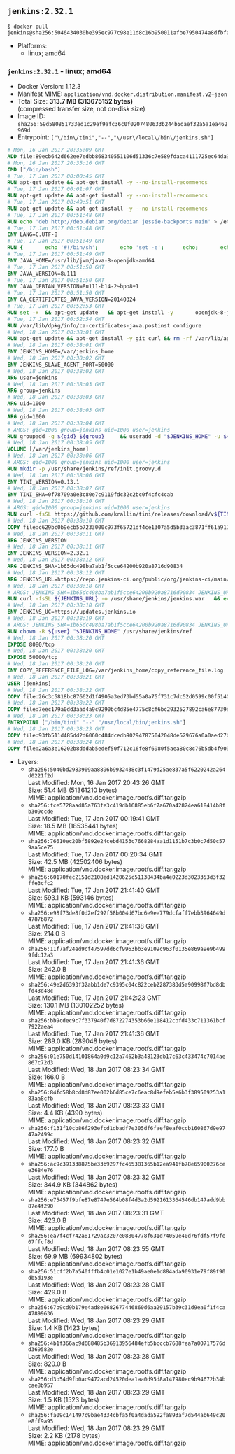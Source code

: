 ## `jenkins:2.32.1`

```console
$ docker pull jenkins@sha256:5046434030be395ec977c98e11d8c16b950011afbe7950474a8dfbfa97f2f5b5
```

-	Platforms:
	-	linux; amd64

### `jenkins:2.32.1` - linux; amd64

-	Docker Version: 1.12.3
-	Manifest MIME: `application/vnd.docker.distribution.manifest.v2+json`
-	Total Size: **313.7 MB (313675152 bytes)**  
	(compressed transfer size, not on-disk size)
-	Image ID: `sha256:59d580851733ed1c29ef9afc36c0f0207480633b244b5daef32a5a1ea462969d`
-	Entrypoint: `["\/bin\/tini","--","\/usr\/local\/bin\/jenkins.sh"]`

```dockerfile
# Mon, 16 Jan 2017 20:35:09 GMT
ADD file:89ecb642d662ee7edbb868340551106d51336c7e589fdaca4111725ec64da957 in / 
# Mon, 16 Jan 2017 20:35:16 GMT
CMD ["/bin/bash"]
# Tue, 17 Jan 2017 00:00:45 GMT
RUN apt-get update && apt-get install -y --no-install-recommends 		ca-certificates 		curl 		wget 	&& rm -rf /var/lib/apt/lists/*
# Tue, 17 Jan 2017 00:01:07 GMT
RUN apt-get update && apt-get install -y --no-install-recommends 		bzr 		git 		mercurial 		openssh-client 		subversion 				procps 	&& rm -rf /var/lib/apt/lists/*
# Tue, 17 Jan 2017 00:49:51 GMT
RUN apt-get update && apt-get install -y --no-install-recommends 		bzip2 		unzip 		xz-utils 	&& rm -rf /var/lib/apt/lists/*
# Tue, 17 Jan 2017 00:51:48 GMT
RUN echo 'deb http://deb.debian.org/debian jessie-backports main' > /etc/apt/sources.list.d/jessie-backports.list
# Tue, 17 Jan 2017 00:51:48 GMT
ENV LANG=C.UTF-8
# Tue, 17 Jan 2017 00:51:49 GMT
RUN { 		echo '#!/bin/sh'; 		echo 'set -e'; 		echo; 		echo 'dirname "$(dirname "$(readlink -f "$(which javac || which java)")")"'; 	} > /usr/local/bin/docker-java-home 	&& chmod +x /usr/local/bin/docker-java-home
# Tue, 17 Jan 2017 00:51:49 GMT
ENV JAVA_HOME=/usr/lib/jvm/java-8-openjdk-amd64
# Tue, 17 Jan 2017 00:51:50 GMT
ENV JAVA_VERSION=8u111
# Tue, 17 Jan 2017 00:51:50 GMT
ENV JAVA_DEBIAN_VERSION=8u111-b14-2~bpo8+1
# Tue, 17 Jan 2017 00:51:50 GMT
ENV CA_CERTIFICATES_JAVA_VERSION=20140324
# Tue, 17 Jan 2017 00:52:53 GMT
RUN set -x 	&& apt-get update 	&& apt-get install -y 		openjdk-8-jdk="$JAVA_DEBIAN_VERSION" 		ca-certificates-java="$CA_CERTIFICATES_JAVA_VERSION" 	&& rm -rf /var/lib/apt/lists/* 	&& [ "$JAVA_HOME" = "$(docker-java-home)" ]
# Tue, 17 Jan 2017 00:52:54 GMT
RUN /var/lib/dpkg/info/ca-certificates-java.postinst configure
# Wed, 18 Jan 2017 00:38:01 GMT
RUN apt-get update && apt-get install -y git curl && rm -rf /var/lib/apt/lists/*
# Wed, 18 Jan 2017 00:38:01 GMT
ENV JENKINS_HOME=/var/jenkins_home
# Wed, 18 Jan 2017 00:38:02 GMT
ENV JENKINS_SLAVE_AGENT_PORT=50000
# Wed, 18 Jan 2017 00:38:02 GMT
ARG user=jenkins
# Wed, 18 Jan 2017 00:38:03 GMT
ARG group=jenkins
# Wed, 18 Jan 2017 00:38:03 GMT
ARG uid=1000
# Wed, 18 Jan 2017 00:38:03 GMT
ARG gid=1000
# Wed, 18 Jan 2017 00:38:04 GMT
# ARGS: gid=1000 group=jenkins uid=1000 user=jenkins
RUN groupadd -g ${gid} ${group}     && useradd -d "$JENKINS_HOME" -u ${uid} -g ${gid} -m -s /bin/bash ${user}
# Wed, 18 Jan 2017 00:38:05 GMT
VOLUME [/var/jenkins_home]
# Wed, 18 Jan 2017 00:38:06 GMT
# ARGS: gid=1000 group=jenkins uid=1000 user=jenkins
RUN mkdir -p /usr/share/jenkins/ref/init.groovy.d
# Wed, 18 Jan 2017 00:38:06 GMT
ENV TINI_VERSION=0.13.1
# Wed, 18 Jan 2017 00:38:07 GMT
ENV TINI_SHA=0f78709a0e3c80e7c9119fdc32c2bc0f4cfc4cab
# Wed, 18 Jan 2017 00:38:10 GMT
# ARGS: gid=1000 group=jenkins uid=1000 user=jenkins
RUN curl -fsSL https://github.com/krallin/tini/releases/download/v${TINI_VERSION}/tini-static-amd64 -o /bin/tini && chmod +x /bin/tini   && echo "$TINI_SHA  /bin/tini" | sha1sum -c -
# Wed, 18 Jan 2017 00:38:10 GMT
COPY file:c629bc0b9ecb5b7233000c973f65721df4ce1307a5d5b33ac3871ff61a9172ff in /usr/share/jenkins/ref/init.groovy.d/tcp-slave-agent-port.groovy 
# Wed, 18 Jan 2017 00:38:11 GMT
ARG JENKINS_VERSION
# Wed, 18 Jan 2017 00:38:11 GMT
ENV JENKINS_VERSION=2.32.1
# Wed, 18 Jan 2017 00:38:12 GMT
ARG JENKINS_SHA=1b65dc498ba7ab1f5cce64200b920a8716d90834
# Wed, 18 Jan 2017 00:38:12 GMT
ARG JENKINS_URL=https://repo.jenkins-ci.org/public/org/jenkins-ci/main/jenkins-war/2.32.1/jenkins-war-2.32.1.war
# Wed, 18 Jan 2017 00:38:18 GMT
# ARGS: JENKINS_SHA=1b65dc498ba7ab1f5cce64200b920a8716d90834 JENKINS_URL=https://repo.jenkins-ci.org/public/org/jenkins-ci/main/jenkins-war/2.32.1/jenkins-war-2.32.1.war gid=1000 group=jenkins uid=1000 user=jenkins
RUN curl -fsSL ${JENKINS_URL} -o /usr/share/jenkins/jenkins.war   && echo "${JENKINS_SHA}  /usr/share/jenkins/jenkins.war" | sha1sum -c -
# Wed, 18 Jan 2017 00:38:18 GMT
ENV JENKINS_UC=https://updates.jenkins.io
# Wed, 18 Jan 2017 00:38:19 GMT
# ARGS: JENKINS_SHA=1b65dc498ba7ab1f5cce64200b920a8716d90834 JENKINS_URL=https://repo.jenkins-ci.org/public/org/jenkins-ci/main/jenkins-war/2.32.1/jenkins-war-2.32.1.war gid=1000 group=jenkins uid=1000 user=jenkins
RUN chown -R ${user} "$JENKINS_HOME" /usr/share/jenkins/ref
# Wed, 18 Jan 2017 00:38:20 GMT
EXPOSE 8080/tcp
# Wed, 18 Jan 2017 00:38:20 GMT
EXPOSE 50000/tcp
# Wed, 18 Jan 2017 00:38:20 GMT
ENV COPY_REFERENCE_FILE_LOG=/var/jenkins_home/copy_reference_file.log
# Wed, 18 Jan 2017 00:38:21 GMT
USER [jenkins]
# Wed, 18 Jan 2017 00:38:22 GMT
COPY file:26c3c5818bc87662d1f4905a3ed73bd55a0a75f731c7dc52d0599c00f51408e9 in /usr/local/bin/jenkins-support 
# Wed, 18 Jan 2017 00:38:22 GMT
COPY file:7eec179a0dd3aad4a9c9290bc4d85e4775c8cf6bc2932527892ca6e87739e474 in /usr/local/bin/jenkins.sh 
# Wed, 18 Jan 2017 00:38:23 GMT
ENTRYPOINT ["/bin/tini" "--" "/usr/local/bin/jenkins.sh"]
# Wed, 18 Jan 2017 00:38:23 GMT
COPY file:93fb511d485dd2d6060c484dcedb902947875042048de529676a0a0aed27b5a3 in /usr/local/bin/plugins.sh 
# Wed, 18 Jan 2017 00:38:24 GMT
COPY file:2a6a3e16202b8dddab5edef50f712c16fe8f6980f5aea80c8c76b5db4f903913 in /usr/local/bin/install-plugins.sh 
```

-	Layers:
	-	`sha256:5040bd2983909aa8896b9932438c3f1479d25ae837a5f6220242a264d0221f2d`  
		Last Modified: Mon, 16 Jan 2017 20:43:26 GMT  
		Size: 51.4 MB (51361210 bytes)  
		MIME: application/vnd.docker.image.rootfs.diff.tar.gzip
	-	`sha256:fce5728aad85a763fe3c419db16885eb6f7a670a42824ea618414b8fb309ccde`  
		Last Modified: Tue, 17 Jan 2017 00:19:41 GMT  
		Size: 18.5 MB (18535441 bytes)  
		MIME: application/vnd.docker.image.rootfs.diff.tar.gzip
	-	`sha256:76610ec20bf5892e24cebd4153c7668284aa1d1151b7c3b0c7d50c579aa5ce75`  
		Last Modified: Tue, 17 Jan 2017 00:20:34 GMT  
		Size: 42.5 MB (42502406 bytes)  
		MIME: application/vnd.docker.image.rootfs.diff.tar.gzip
	-	`sha256:60170fec2151d2108ed1420625c51138434ba4e0223d3023353d3f32ffe3cfc2`  
		Last Modified: Tue, 17 Jan 2017 21:41:40 GMT  
		Size: 593.1 KB (593146 bytes)  
		MIME: application/vnd.docker.image.rootfs.diff.tar.gzip
	-	`sha256:e98f73de8f0d2ef292f58b004d67bc6e9ee779dcfaff7ebb3964649d4787b872`  
		Last Modified: Tue, 17 Jan 2017 21:41:38 GMT  
		Size: 214.0 B  
		MIME: application/vnd.docker.image.rootfs.diff.tar.gzip
	-	`sha256:11f7af24ed9cf47597dd6cf9963bb3e9109c963f0135e869a9e9b4999fdc12a3`  
		Last Modified: Tue, 17 Jan 2017 21:41:36 GMT  
		Size: 242.0 B  
		MIME: application/vnd.docker.image.rootfs.diff.tar.gzip
	-	`sha256:49e2d6393f32abb1de7c9395c04c822ceb2287383d5a90998f7bd8dbfd43d48c`  
		Last Modified: Tue, 17 Jan 2017 21:42:23 GMT  
		Size: 130.1 MB (130102252 bytes)  
		MIME: application/vnd.docker.image.rootfs.diff.tar.gzip
	-	`sha256:bb9cdec9c7f337940f7d872274353b66e118412cbfd433c711361bcf7922aea4`  
		Last Modified: Tue, 17 Jan 2017 21:41:36 GMT  
		Size: 289.0 KB (289048 bytes)  
		MIME: application/vnd.docker.image.rootfs.diff.tar.gzip
	-	`sha256:01e750d14101864a0d9c12a7462b3a48123db17c63c433474c7014ae867c72d3`  
		Last Modified: Wed, 18 Jan 2017 08:23:34 GMT  
		Size: 166.0 B  
		MIME: application/vnd.docker.image.rootfs.diff.tar.gzip
	-	`sha256:84fd58b8cd8d87ee002b6d85ce7c6eac8d9efeb5e6b3f389509253a183aa8cfb`  
		Last Modified: Wed, 18 Jan 2017 08:23:33 GMT  
		Size: 4.4 KB (4390 bytes)  
		MIME: application/vnd.docker.image.rootfs.diff.tar.gzip
	-	`sha256:f131f10cb86f293efcd1dbadf7e305df6faef8eaf0ccb160867d9e9747a2499c`  
		Last Modified: Wed, 18 Jan 2017 08:23:32 GMT  
		Size: 177.0 B  
		MIME: application/vnd.docker.image.rootfs.diff.tar.gzip
	-	`sha256:ac9c391338875be33b9297fc465381365b12ea941fb78e65900276cee3684e76`  
		Last Modified: Wed, 18 Jan 2017 08:23:32 GMT  
		Size: 344.9 KB (344862 bytes)  
		MIME: application/vnd.docker.image.rootfs.diff.tar.gzip
	-	`sha256:e75457f9bfe87e8747e564b08f4d3a2d5921613364546db147add9bb87e4f290`  
		Last Modified: Wed, 18 Jan 2017 08:23:31 GMT  
		Size: 423.0 B  
		MIME: application/vnd.docker.image.rootfs.diff.tar.gzip
	-	`sha256:ea7f4cf742a81729ac3207e08804778f631d74059e40d76fdf57f9fe07ffcf8d`  
		Last Modified: Wed, 18 Jan 2017 08:23:55 GMT  
		Size: 69.9 MB (69934802 bytes)  
		MIME: application/vnd.docker.image.rootfs.diff.tar.gzip
	-	`sha256:51cff2b7a540fffb4c01e1027e1b49ae0e1d884ada90931e79f89f90db5d193e`  
		Last Modified: Wed, 18 Jan 2017 08:23:28 GMT  
		Size: 429.0 B  
		MIME: application/vnd.docker.image.rootfs.diff.tar.gzip
	-	`sha256:67b9cd9b179e4ad8e0682677446860d6aa29157b39c31d9ea0f1f4ca47899636`  
		Last Modified: Wed, 18 Jan 2017 08:23:29 GMT  
		Size: 1.4 KB (1423 bytes)  
		MIME: application/vnd.docker.image.rootfs.diff.tar.gzip
	-	`sha256:4b1f366ac9d688485b36913956484efb5bcccb7688fea7a00717576dd369582e`  
		Last Modified: Wed, 18 Jan 2017 08:23:28 GMT  
		Size: 820.0 B  
		MIME: application/vnd.docker.image.rootfs.diff.tar.gzip
	-	`sha256:d3b54d9fb0ac9472acd24520dea1aa0d95d8a147980ec9b94672b34bcae8b957`  
		Last Modified: Wed, 18 Jan 2017 08:23:29 GMT  
		Size: 1.5 KB (1523 bytes)  
		MIME: application/vnd.docker.image.rootfs.diff.tar.gzip
	-	`sha256:fa09c141497c9bae4334cbfa5f0a4dada592fa893af7d544ab649c20e8ff9a95`  
		Last Modified: Wed, 18 Jan 2017 08:23:29 GMT  
		Size: 2.2 KB (2178 bytes)  
		MIME: application/vnd.docker.image.rootfs.diff.tar.gzip
